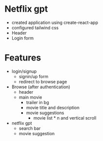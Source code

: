 # Netflix gpt

- created application using create-react-app
- configured tailwind css 
- Header
- Login form


# Features
- login/signup
    - signin/up form
    - redirect to browse page
- Browse (after authentication)
    - header
    - main movie
        - trailer in bg
        - movie title and description
        - movie suggestions
            - movie list * n and vertical scroll
- netflix gpt
    - search bar
    - movie suggestion